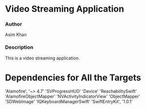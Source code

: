 # Video Streaming Application

### Author
Asim Khan 

### Description
This is a video streaming application. 

# Dependencies for All the Targets
 'Alamofire', '~> 4.7'
 'SVProgressHUD'
 'Device'
 'ReachabilitySwift'
 'AlamofireObjectMapper'
 'NVActivityIndicatorView'
 'ObjectMapper'
 'SDWebImage'
 'IQKeyboardManagerSwift'
 'SwiftEntryKit', '1.0.1'
